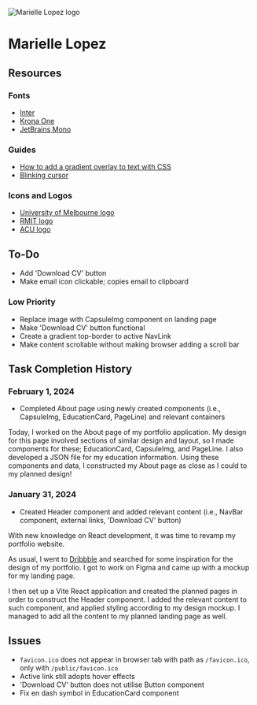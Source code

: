 ![Marielle Lopez logo](./public//favicon.ico)

# Marielle Lopez

## Resources

### Fonts

- [Inter](https://fonts.google.com/specimen/Inter)
- [Krona One](https://fonts.google.com/specimen/Krona+One)
- [JetBrains Mono](https://fonts.google.com/specimen/JetBrains+Mono)

### Guides

- [How to add a gradient overlay to text with CSS](https://fossheim.io/writing/posts/css-text-gradient/)
- [Blinking cursor](https://phuoc.ng/collection/css-animation/blinking-cursor/)

### Icons and Logos

- [University of Melbourne logo](https://i0.wp.com/afribary.com/opportunities/wp-content/uploads/2021/07/CS-UOM-logo.png?fit=600%2C400&ssl=1)
- [RMIT logo](https://upload.wikimedia.org/wikipedia/commons/thumb/5/51/RMIT_University_Logo.svg/1280px-RMIT_University_Logo.svg.png)
- [ACU logo](https://dassh.edu.au/wp-content/uploads/Australian-Catholic-University-logo.png)

## To-Do

- Add 'Download CV' button
- Make email icon clickable; copies email to clipboard

### Low Priority

- Replace image with CapsuleImg component on landing page
- Make 'Download CV' button functional
- Create a gradient top-border to active NavLink
- Make content scrollable without making browser adding a scroll bar

## Task Completion History

### February 1, 2024

- Completed About page using newly created components (i.e., CapsuleImg, EducationCard, PageLine) and relevant containers

Today, I worked on the About page of my portfolio application. My design for this page involved sections of similar design and layout, so I made components for these; EducationCard, CapsuleImg, and PageLine. I also developed a JSON file for my education information. Using these components and data, I constructed my About page as close as I could to my planned design!

### January 31, 2024

- Created Header component and added relevant content (i.e., NavBar component, external links, 'Download CV' button)

With new knowledge on React development, it was time to revamp my portfolio website.

As usual, I went to [Dribbble](https://www.dribble.com/) and searched for some inspiration for the design of my portfolio. I got to work on Figma and came up with a mockup for my landing page.

I then set up a Vite React application and created the planned pages in order to construct the Header component. I added the relevant content to such component, and applied styling according to my design mockup. I managed to add all the content to my planned landing page as well.

## Issues

- `favicon.ico` does not appear in browser tab with path as `/favicon.ico`, only with `/public/favicon.ico`
- Active link still adopts hover effects
- 'Download CV' button does not utilise Button component
- Fix en dash symbol in EducationCard component
